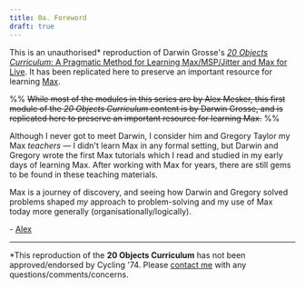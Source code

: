 ```yaml
---
title: 0a. Foreword
draft: true
---
```




This is an unauthorised\* reproduction of Darwin Grosse's [*20 Objects Curriculum*: A Pragmatic Method for Learning Max/MSP/Jitter and Max for Live](http://20objects.com). 
It has been replicated here to preserve an important resource for learning [Max](https://cycling74.com).

%%
~~While most of the modules in this series are by Alex Mesker, this first module of the *20 Objects Curriculum* content is by Darwin Grosse, and is replicated here to preserve an important resource for learning Max.~~
%%

Although I never got to meet Darwin, I consider him and Gregory Taylor my Max *teachers* — I didn't learn Max in any formal setting, but Darwin and Gregory wrote the first Max tutorials which I read and studied in my early days of learning Max. After working with Max for years, there are still gems to be found in these teaching materials.

Max is a journey of discovery, and seeing how Darwin and Gregory solved problems shaped *my* approach to problem-solving and my use of Max today more generally (organisationally/logically).

\- [Alex](about)

---

\*This reproduction of the **20 Objects Curriculum** has not been approved/endorsed by Cycling '74. Please [contact me](about) with any questions/comments/concerns.
